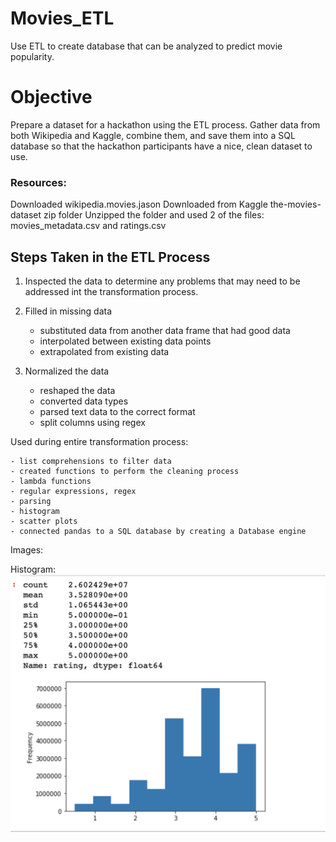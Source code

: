 # Movies_ETL
Use ETL to create database that can be analyzed to predict movie popularity.

# Objective
Prepare a dataset for a hackathon using the ETL process.  Gather data from both Wikipedia and Kaggle, combine them, and save them into a SQL database so that the hackathon participants have a nice, clean dataset to use.

### Resources:

Downloaded wikipedia.movies.jason
Downloaded from Kaggle the-movies-dataset zip folder
	Unzipped the folder and used 2 of the files:  movies_metadata.csv and ratings.csv 

## Steps Taken in the ETL Process

1. Inspected the data to determine any problems that may need to be addressed int the transformation process.

2.  Filled in missing data
	- substituted data from another data frame that had good data
	- interpolated between existing data points
	- extrapolated from existing data

3. Normalized the data
	- reshaped the data
	- converted data types
	- parsed text data to the correct format
	- split columns using regex

Used during entire transformation process:

	- list comprehensions to filter data
	- created functions to perform the cleaning process
	- lambda functions
	- regular expressions, regex
	- parsing
	- histogram
	- scatter plots
	- connected pandas to a SQL database by creating a Database engine
	
Images:

Histogram:
![alt text](https://github.com/Al-Huneidi/Movies_ETL/blob/master/Screenshots/Ratings%20Histogram%20and%20Statistics.png)

